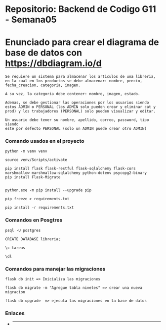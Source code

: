 # Repositorio: Backend de Codigo G11 - Semana05

# Enunciado para crear el diagrama de base de datos con https://dbdiagram.io/d

```
Se requiere un sistema para almacenar los articulos de una libreria, en la cual en los productos se debe almacenar: nombre, precio, fecha_creacion, categoria, imagen.

A su vez, la categoria debe contener: nombre, imagen, estado.

Ademas, se debe gestionar las operaciones por los usuarios siendo estos ADMIN o PERSONAL (los ADMIN solo pueden crear y eliminar cat y prod) y los trabajadores (PERSONAL) solo pueden visualizar y editar.

Un usuario debe tener su nombre, apellido, correo, password, tipo siendo
este por defecto PERSONAL (solo un ADMIN puede crear otro ADMIN)
```

### Comando usados en el proyecto

```
python -m venv venv

source venv/Scripts/activate

pip install flask flask-restful flask-sqlalchemy flask-cors marshmallow marshmallow-sqlalchemy python-dotenv psycopg2-binary
pip install Flask-Migrate


python.exe -m pip install --upgrade pip

pip freeze > requirements.txt

pip install -r requirements.txt

```

### Comandos en Posgtres

```
psql -U postgres

CREATE DATABASE libreria;

\c tareas

\dl

```

### Comandos para manejar las migraciones

```
flask db init => Inicializa las migraciones

flask db migrate -m "Agregue tabla niveles" => crear una nueva migracion

flask db upgrade  => ejecuta las migraciones en la base de datos
```

### Enlaces

* ----